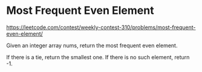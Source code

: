 # Most Frequent Even Element

https://leetcode.com/contest/weekly-contest-310/problems/most-frequent-even-element/

Given an integer array nums, return the most frequent even element.

If there is a tie, return the smallest one. If there is no such element, return -1.
